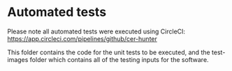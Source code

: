 # Automated tests

Please note all automated tests were executed using CircleCI: https://app.circleci.com/pipelines/github/cer-hunter

This folder contains the code for the unit tests to be executed, and the test-images folder which contains all of the testing inputs for the software.
